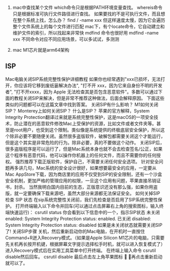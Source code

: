 <!--
 * @Author: yuzihan yuzihanyuzihan@163.com
 * @Date: 2022-05-14 16:59:40
 * @LastEditors: yuzihan yuzihanyuzihan@163.com
 * @LastEditTime: 2022-06-04 19:53:04
 * @FilePath: /fe_interview/工具/mac.md
 * @Description: 这是默认设置,请设置`customMade`, 打开koroFileHeader查看配置 进行设置: https://github.com/OBKoro1/koro1FileHeader/wiki/%E9%85%8D%E7%BD%AE
-->
1. mac中查找某个文件
which命令只是根据PATH环境变量查找。
whereis命令只是根据标准可执行文件路径进行查找。
如果要找的不是可执行文件，而且想在整个系统上找，怎么办？
find / -name xxx
但这样速度太慢，因为它会遍历整个文件系统上的每个文件进行匹配
mac下，有个locate命令，它自动建立和维护文件的索引，所以找起来非常快
mdfind 命令也很好用
mdfind -name xxx
不同命令对应不同应用场景，可以多试试，多测测

2. mac M1芯片就是arm64架构

## ISP
Mac电脑关闭SIP系统完整性保护详细教程
如果你也经常遇到"xxx已损坏，无法打开，你应该将它移到废纸篓解决办法", "打不开 xxx，因为它来自身份不明的开发者", "打不开xxxx，因为 Apple 无法检查其是否包含恶意软件"。多数可以通过下面的教程关闭SIP来解决，但是非常不推荐这种做法，后面会解释原因。
下面这些类似的问题都可以在这篇文章中找到答案。
关闭SIP有什么影响？
M1如何关闭SIP？
Monterey上如何关闭SIP？
什么是SIP？
苹果的官方解释，System Integrity Protection翻译过来就是系统完整性保护，这是macOS的一项安全技术，防止潜在的恶意软件修改Mac上受保护的资源，比如文件或者文件夹等。甚至是root用户，也受到这个限制。类似像是系统提供的终极底层安全保护，所以这个除非必要不要随便关闭。虽然很多盗版软件，破解包都需要关闭这个才能运行，但是这个其实是非常危险的行为。除非必要，真的不要做这个动作。
关闭SIP后，很多盗版程序是可以运行了，但是Mac系统本身也就不会去检查签名/公正，如果这个程序有恶意代码，他可以操作你机器上的任何文件，而且不需要你的任何授权。
强烈推荐下载正版软件，保护自己，不需要关闭任何安全选项。
针对安全问题再多讲几句，Mac系统的安全设计很好，如果想要最安全的应用，一定要从Mac AppStore下载，因为商店里的应用不仅受到SIP的安全限制，还有一个沙盒安全机制，更加严格的管理应用的权限，一旦这个应用有问题，苹果直接吊销证书，封杀。
当然我明白国内目前的生态，正版意识还没有那么强，如果你用盗版，就一定要确保下载来源吧，虽然大部分来源都无法保证安全。
如何关掉SIP
检查 SIP 状态
在sip系统完整性关闭前，我们先检查是否启用了SIP系统完整性保护。
打开终端输入以下命令并回车(可以通过点击屏幕右上角的搜索图标，输入终端快速运行)：
csrutil status
你会看到以下信息中的一个，指示SIP状态
未关闭 enabled:
System Integrity Protection status: enabled.
已关闭 disabled:
System Integrity Protection status: disabled
如果是未关闭状态就需要关闭SIP了!
关闭SIP步骤
关机，然后重新启动你的Mac电脑，在开机时一直按住Command+R迸入Recovery模式。（如果是Apple Silicon M1芯片的电脑，只需要先关机再长按开机键，根据屏幕文字提示选择松手时机，就可以进入恢复模式了）
进入Recovery模式后在实用工具菜单中打开终端。
在终端上输入命令 csrutil disable然后回车。
csrutil disable
最后点击左上角苹果图标  ，再点击重新启动就可以了。